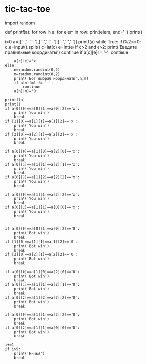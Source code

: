 # tic-tac-toe
import random

def printf(a):
    for row in a:
        for elem in row:
            print(elem, end=' ')
        print()


i=0
a=[['-','-','-'],['-','-','-'],['-','-','-']]
printf(a)
while True:
    if i%2==0:
        c,e=input().split()
        c=int(c)
        e=int(e)
        if c>2 and e>2:
            print('Введите правильные координаты')
            continue
        if a[c][e] != '-':
            continue
        
        a[c][e]='x'
    else:
        n=random.randint(0,2)
        m=random.randint(0,2)
        print('Бот выбрал координаты',n,m)
        if a[n][m] != '-':
            continue
        a[n][m]='0'

    printf(a)
    print()
    if a[0][0]==a[0][1]==a[0][2]=='x':
        print('You win')
        break
    if [1][0]==a[1][1]==a[1][2]=='x':
        print('You win')
        break
    if [2][0]==a[2][1]==a[2][2]=='x':
        print('You win')
        break
    
    if a[0][0]==a[1][0]==a[2][0]=='x':
        print('You win')
        break
    if a[0][1]==a[1][1]==a[2][1]=='x':
        print('You win')
        break
    if a[0][2]==a[1][2]==a[2][2]=='x':
        print('You win')
        break

    if a[0][0]==a[1][1]==a[2][2]=='x':
        print('You win')
        break
    if a[0][2]==a[1][1]==a[0][0]=='x':
        print('You win') 
        break   

    
    if a[0][0]==a[0][1]==a[0][2]=='0':
        print('Bot win')
        break
    if [1][0]==a[1][1]==a[1][2]=='0':
        print('Bot win')
        break
    if [2][0]==a[2][1]==a[2][2]=='0':
        print('Bot win')
        break
    
    if a[0][0]==a[1][0]==a[2][0]=='0':
        print('Bot win')
        break
    if a[0][1]==a[1][1]==a[2][1]=='0':
        print('Bot win')
        break
    if a[0][2]==a[1][2]==a[2][2]=='0':
        print('Bot win')
        break

    if a[0][0]==a[1][1]==a[2][2]=='0':
        print('Bot win')
        break
    if a[0][2]==a[1][1]==a[0][0]=='0':
        print('Bot win')    
        break
    
    i+=1
    if i>9:
        print('Ничья')
        break

